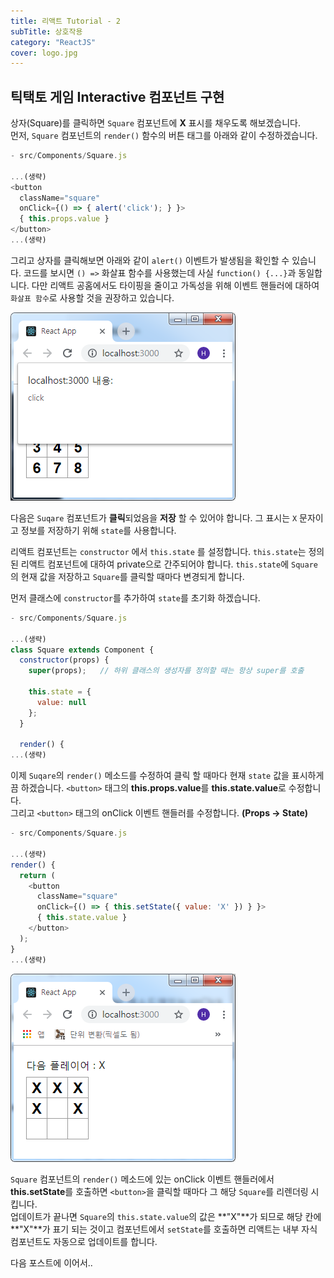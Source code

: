 ```yaml
---
title: 리액트 Tutorial - 2
subTitle: 상호작용
category: "ReactJS"
cover: logo.jpg
---
```


## 틱택토 게임 Interactive 컴포넌트 구현
상자(Square)를 클릭하면 `Square` 컴포넌트에 **X** 표시를 채우도록 해보겠습니다.  
먼저, `Square` 컴포넌트의 `render()` 함수의 버튼 태그를 아래와 같이 수정하겠습니다.

```js
- src/Components/Square.js

...(생략)
<button
  className="square"
  onClick={() => { alert('click'); } }>
  { this.props.value }
</button>
...(생략)
```
그리고 상자를 클릭해보면 아래와 같이 `alert()` 이벤트가 발생됨을 확인할 수 있습니다.
코드를 보시면 `() =>` 화살표 함수를 사용했는데 사실 `function() {...}`과 동일합니다.
다만 리액트 공홈에서도 타이핑을 줄이고 가독성을 위해 이벤트 핸들러에 대하여
`화살표 함수`로 사용할 것을 권장하고 있습니다.


![App1](./app1.png)

다음은 `Suqare` 컴포넌트가 **클릭**되었음을 **저장** 할 수 있어야 합니다. 그 표시는
`X` 문자이고 정보를 저장하기 위해 `state`를 사용합니다.

리액트 컴포넌트는 `constructor` 에서 `this.state` 를 설정합니다. `this.state`는
정의된 리액트 컴포넌트에 대하여 private으로 간주되어야 합니다. `this.state`에
`Square`의 현재 값을 저장하고 `Square`를 클릭할 때마다 변경되게 합니다.

먼저 클래스에 `constructor`를 추가하여 `state`를 초기화 하겠습니다.

```js
- src/Components/Square.js

...(생략)
class Square extends Component {
  constructor(props) {
    super(props);   // 하위 클래스의 생성자를 정의할 때는 항상 super를 호출

    this.state = {
      value: null
    };
  }

  render() {
...(생략)
```

이제 `Suqare`의 `render()` 메소드를 수정하여 클릭 할 때마다 현재 `state` 값을
표시하게끔 하겠습니다. `<button>` 태그의 **this.props.value**를 **this.state.value**로 수정합니다.  
그리고 `<button>` 태그의 onClick 이벤트 핸들러를 수정합니다. **(Props → State)**

```js
- src/Components/Square.js

...(생략)
render() {
  return (
    <button
      className="square"
      onClick={() => { this.setState({ value: 'X' }) } }>
      { this.state.value }
    </button>
  );
}
...(생략)
```

![App2](./app2.png)

`Square` 컴포넌트의 `render()` 메소드에 있는 onClick 이벤트 핸들러에서
**this.setState**를 호출하면 `<button>`을 클릭할 때마다 그 해당 `Square`를
리렌더링 시킵니다.  
업데이트가 끝나면 `Square`의 `this.state.value`의 값은 **"X"**가 되므로
해당 칸에 **"X"**가 표기 되는 것이고 컴포넌트에서 `setState`를 호출하면 리액트는
내부 자식 컴포넌트도 자동으로 업데이트를 합니다.

다음 포스트에 이어서..